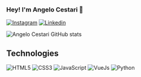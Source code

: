 ### Hey! I'm Angelo Cestari 👊 

[![Instagram](https://img.shields.io/badge/Instagram-E4405F?style=for-the-badge&logo=instagram&logoColor=white)](https://www.instagram.com/angelo_cestari/)
[![Linkedin](https://img.shields.io/badge/LinkedIn-0077B5?style=for-the-badge&logo=linkedin&logoColor=white)](https://www.linkedin.com/in/angelo-henrique-peres-cestari-junior-105574191/)

![Angelo Cestari GitHub stats](https://github-readme-stats.vercel.app/api?username=angelocestari&show_icons=true&theme=radical)

## Technologies 

![HTML5](https://img.shields.io/badge/HTML5-E34F26?style=for-the-badge&logo=html5&logoColor=white)
![CSS3](https://img.shields.io/badge/CSS3-1572B6?style=for-the-badge&logo=css3&logoColor=white)
![JavaScript](https://img.shields.io/badge/JavaScript-F7DF1E?style=for-the-badge&logo=javascript&logoColor=black)
![VueJs](https://img.shields.io/badge/Vue.js-35495E?style=for-the-badge&logo=vue.js&logoColor=4FC08D)
![Python](https://img.shields.io/badge/Python-3776AB?style=for-the-badge&logo=python&logoColor=white)

